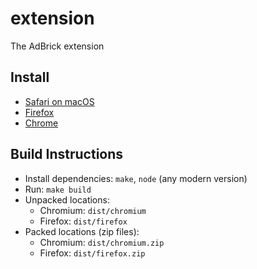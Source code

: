 # extension

The AdBrick extension

## Install

- [Safari on macOS](https://apps.apple.com/us/app/adbrick/id6474696501)
- [Firefox](https://addons.mozilla.org/en-US/firefox/addon/adbrick)
- [Chrome](https://chromewebstore.google.com/detail/adbrick/lceleahfonekbbkkmfoefkldfedghjgl)

## Build Instructions

- Install dependencies: `make`, `node` (any modern version)
- Run: `make build`
- Unpacked locations:
  - Chromium: `dist/chromium`
  - Firefox: `dist/firefox`
- Packed locations (zip files):
  - Chromium: `dist/chromium.zip`
  - Firefox: `dist/firefox.zip`
